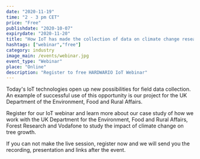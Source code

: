 ```yaml
---
date: "2020-11-19"
time: "2 - 3 pm CET"
price: "Free"
publishdate: "2020-10-07"
expirydate: "2020-11-20"
title: "How IoT has made the collection of data on climate change research on tree growth more accurate and cheaper for the UK Department of the Environment, Food and Rural Affairs"
hashtags: ["webinar","free"]
category: industry
image_main: /events/webinar.jpg
event_type: "Webinar"
place: "Online"
description: "Register to free HARDWARIO IoT Webinar"
---
```


<div class = "row">
<div class = "col pr-30">
<p>Today's IoT technologies open up new possibilities for field data collection. An example of successful use of this opportunity is our project for the UK Department of the Environment, Food and Rural Affairs.</p>

<p>Register for our IoT webinar and learn more about our case study of how we work with the UK Department for the Environment, Food and Rural Affairs, Forest Research and Vodafone to study the impact of climate change on tree growth.</p>

</div>
<div class = "col-12 col-md-5">

<script charset="utf-8" type="text/javascript" src="//js.hsforms.net/forms/shell.js"></script>
<script>
jQuery(window).scroll(function() {
if (!jQuery('.hbspt-form').length) {
hbspt.forms.create({
    portalId: "5453210",
    formId: "73ff96c8-2987-422f-9315-54be91e7bb52"
});
}
});
</script>

<p class = "font-14 font-lnh16">If you can not make the live session, register now and we will send you the recording, presentation and links after the event.</p>
</div>
</div>
